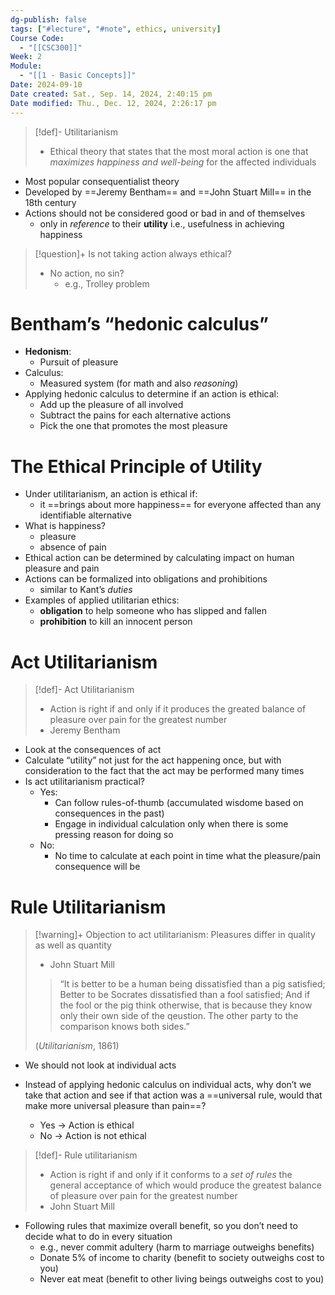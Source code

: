 ```yaml
---
dg-publish: false
tags: ["#lecture", "#note", ethics, university]
Course Code:
  - "[[CSC300]]"
Week: 2
Module:
  - "[[1 - Basic Concepts]]"
Date: 2024-09-10
Date created: Sat., Sep. 14, 2024, 2:40:15 pm
Date modified: Thu., Dec. 12, 2024, 2:26:17 pm
---
```


> [!def]- Utilitarianism
> - Ethical theory that states that the most moral action is one that *maximizes happiness and well-being* for the affected individuals

- Most popular consequentialist theory
- Developed by ==Jeremy Bentham== and ==John Stuart Mill== in the 18th century
- Actions should not be considered good or bad in and of themselves
    - only in *reference* to their **utility** i.e., usefulness in achieving happiness

> [!question]+ Is not taking action always ethical?
> - No action, no sin?
>     - e.g., Trolley problem

# Bentham’s “hedonic calculus”

- **Hedonism**:
    - Pursuit of pleasure
- Calculus:
    - Measured system (for math and also *reasoning*)
- Applying hedonic calculus to determine if an action is ethical:
    - Add up the pleasure of all involved
    - Subtract the pains for each alternative actions
    - Pick the one that promotes the most pleasure

# The Ethical Principle of Utility

- Under utilitarianism, an action is ethical if:
    - it ==brings about more happiness== for everyone affected than any identifiable alternative
- What is happiness?
    - pleasure
    - absence of pain
- Ethical action can be determined by calculating impact on human pleasure and pain
- Actions can be formalized into obligations and prohibitions
    - similar to Kant’s *duties*
- Examples of applied utilitarian ethics:
    - **obligation** to help someone who has slipped and fallen
    - **prohibition** to kill an innocent person

# Act Utilitarianism

> [!def]- Act Utilitarianism
> - Action is right if and only if it produces the greated balance of pleasure over pain for the greatest number
> - Jeremy Bentham

- Look at the consequences of act
- Calculate “utility” not just for the act happening once, but with consideration to the fact that the act may be performed many times
- Is act utilitarianism practical?
    - Yes:
        - Can follow rules-of-thumb (accumulated wisdome based on consequences in the past)
        - Engage in individual calculation only when there is some pressing reason for doing so
    - No:
        - No time to calculate at each point in time what the pleasure/pain consequence will be

# Rule Utilitarianism

> [!warning]+ Objection to act utilitarianism: Pleasures differ in quality as well as quantity
> - John Stuart Mill
>
> > “It is better to be a human being dissatisfied than a pig satisfied; Better to be Socrates dissatisfied than a fool satisfied; And if the fool or the pig think otherwise, that is because they know only their own side of the qeustion. The other party to the comparison knows both sides.”
>
> (*Utilitarianism*, 1861)

- We should not look at individual acts

- Instead of applying hedonic calculus on individual acts, why don’t we take that action and see if that action was a ==universal rule, would that make more universal pleasure than pain==?
    - Yes → Action is ethical
    - No → Action is not ethical

> [!def]- Rule utilitarianism
> - Action is right if and only if it conforms to a *set of rules* the general acceptance of which would produce the greatest balance of pleasure over pain for the greatest number
> - John Stuart Mill

- Following rules that maximize overall benefit, so you don’t need to decide what to do in every situation
    - e.g., never commit adultery (harm to marriage outweighs benefits)
    - Donate 5% of income to charity (benefit to society outweighs cost to you)
    - Never eat meat (benefit to other living beings outweighs cost to you)
